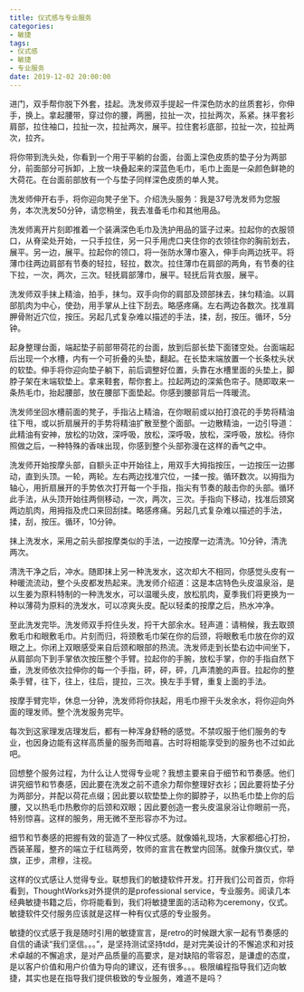 ```yaml
---
title: 仪式感与专业服务
categories:
- 敏捷
tags:
- 仪式感
- 敏捷
- 专业服务
date: 2019-12-02 20:00:00
---
```



进门，双手帮你脱下外套，挂起。洗发师双手提起一件深色防水的丝质套衫，你伸手，换上。拿起腰带，穿过你的腰，两圈，拉扯一次，拉扯两次，系紧。抹平套衫肩部，拉住袖口，拉扯一次，拉扯两次，展平。拉住套衫底部，拉扯一次，拉扯两次，拉齐。

将你带到洗头处，你看到一个用于平躺的台面，台面上深色皮质的垫子分为两部分，前面部分可拆卸，上放一块叠起来的深蓝色毛巾，毛巾上面是一朵颜色鲜艳的大荷花。在台面前部放有一个与垫子同样深色皮质的单人凳。

洗发师伸开右手，将你迎向凳子坐下。介绍洗头服务：我是37号洗发师为您服务，本次洗发50分钟，请您稍坐，我去准备毛巾和其他用品。

<!-- more -->

洗发师离开片刻即推着一个装满深色毛巾及洗护用品的篮子过来。拉起你的衣服领口，从脊梁处开始，一只手拉住，另一只手用虎口夹住你的衣领往你的胸前划去，展平。另一边，展平。拉起你的领口，将一张防水薄巾塞入，伸手向两边抚平。将薄巾往两边肩部有节奏的轻拉，轻拉，数次。拉住薄巾在肩部的两角，有节奏的往下拉，一次，两次，三次。轻抚肩部薄巾，展平。轻抚后背衣服，展平。

洗发师双手抹上精油，拍手，抹匀。双手向你的肩部及颈部抹去，抹匀精油。以肩部肌肉为中心，使劲，用手掌从上往下刮去。略感疼痛。左右两边各数次。找准肩胛骨附近穴位，按压。另起几式复杂难以描述的手法，揉，刮，按压。循环，5分钟。

起身整理台面，端起垫子前部带荷花的台面，放到后部长垫下面镂空处。台面端起后出现一个水槽，内有一个可折叠的头垫，翻起。在长垫末端放置一个长条枕头状的软垫。伸手将你迎向垫子躺下，前后调整好位置，头靠在水槽里面的头垫上，脚脖子架在末端软垫上。拿来鞋套，帮你套上。拉起两边的深紫色帘子。随即取来一条热毛巾，抬起腰部，放在腰部下面垫起。你感到腰部背后一阵暖流。

洗发师坐回水槽前面的凳子，手指沾上精油，在你眼前或以拍打浪花的手势将精油往下甩，或以折扇展开的手势将精油扩散至整个面部。一边散精油，一边引导道：此精油有安神，放松的功效，深呼吸，放松，深呼吸，放松，深呼吸，放松。待你照做之后，一种特殊的香味出现，你感到整个头部弥漫在这样的香气之中。

洗发师开始按摩头部，自额头正中开始往上，用双手大拇指按压，一边按压一边挪动，直到头顶。一轮，两轮。左右两边找准穴位，一揉一按。循环数次。以拇指为轴心，用折扇展开的手势依次打开每一个手指，指尖有节奏的敲击你的头部。循环此手法，从头顶开始往两侧移动，一次，两次，三次。手指向下移动，找准后颈窝两边肌肉，用拇指及虎口来回刮揉。略感疼痛。另起几式复杂难以描述的手法，揉，刮，按压。循环，10分钟。

抹上洗发水，采用之前头部按摩类似的手法，一边按摩一边清洗。10分钟，清洗两次。

清洗干净之后，冲水。随即抹上另一种洗发水，这次却大不相同，你感觉头皮有一种暖流流动，整个头皮都发热起来。洗发师介绍道：这是本店特色头皮温泉浴，是以生姜为原料特制的一种洗发水，可以温暖头皮，放松肌肉，夏季我们将更换为一种以薄荷为原料的洗发水，可以凉爽头皮。配以轻柔的按摩之后，热水冲净。

至此洗发完毕。洗发师双手捋住头发，捋干大部余水。轻声道：请稍候，我去取颈敷毛巾和眼敷毛巾。片刻而归，将颈敷毛巾架在你的后颈，将眼敷毛巾放在你的双眼之上。你闭上双眼感受来自后颈和眼部的热流。洗发师走到长垫右边中间坐下，从肩部向下到手掌依次按压整个手臂。拉起你的手腕，放松手掌，你的手指自然下垂，洗发师依次拉伸你的每一个手指，砰，砰，砰，几声清脆的声音。拉起你的整条手臂，往下，往上，往后，提拉，三次。换左手手臂，重复上面的手法。

按摩手臂完毕，休息一分钟，洗发师将你扶起，用毛巾擦干头发余水，将你迎向外面的理发师。整个洗发服务完毕。

每次到这家理发店理发后，都有一种浑身舒畅的感觉。不禁叹服于他们服务的专业，也因身边能有这样高质量的服务而暗喜。古时将相能享受到的服务也不过如此吧。

回想整个服务过程，为什么让人觉得专业呢？我想主要来自于细节和节奏感。他们讲究细节和节奏感，因此要在洗发之前不遗余力帮你整理好衣衫；因此要将垫子分为两部分，并配以荷花点缀；因此要以软垫垫上你的脚脖子，以热毛巾垫上你的后腰，又以热毛巾热敷你的后颈和双眼；因此要创造一套头皮温泉浴让你眼前一亮，特别惊喜。这样的服务，用无微不至形容亦不为过。

细节和节奏感的把握有效的营造了一种仪式感。就像婚礼现场，大家都细心打扮，西装革履，整齐的端立于红毯两旁，牧师的宣言在教堂内回荡。就像升旗仪式，举旗，正步，肃穆，注视。

这样的仪式感让人觉得专业。联想我们的敏捷软件开发。打开我们公司首页，你将看到，ThoughtWorks对外提供的是professional service，专业服务。阅读几本经典敏捷书籍之后，你将能看到，我们将敏捷里面的活动称为ceremony，仪式。敏捷软件交付服务应该就是这样一种有仪式感的专业服务。

敏捷的仪式感于我是随时引用的敏捷宣言，是retro的时候跟大家一起有节奏感的自信的诵读“我们坚信。。。”，是坚持测试坚持tdd，是对完美设计的不懈追求和对技术卓越的不懈追求，是对产品质量的高要求，是对缺陷的零容忍，是谦虚的态度，是以客户价值和用户价值为导向的建议，还有很多。。。极限编程指导我们迈向敏捷，其实也是在指导我们提供极致的专业服务，难道不是吗？